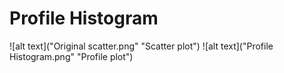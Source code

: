 # Profile Histogram

![alt text]("Original scatter.png" "Scatter plot")
![alt text]("Profile Histogram.png" "Profile plot")
